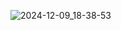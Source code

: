 ![2024-12-09_18-38-53](https://github.com/user-attachments/assets/6deac13f-983d-4554-9a3e-46d6b59597c6)
